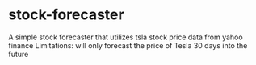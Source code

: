 # stock-forecaster
A simple stock forecaster that utilizes tsla stock price data from yahoo finance
Limitations: will only forecast the price of Tesla 30 days into the future
